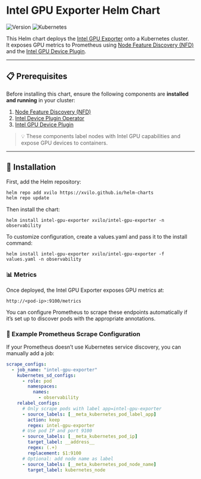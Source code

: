 # Intel GPU Exporter Helm Chart

![Version](https://img.shields.io/badge/helm--chart-intel--gpu--exporter-blue?style=flat-square)
![Kubernetes](https://img.shields.io/badge/kubernetes-v1.21%2B-blue?style=flat-square)

This Helm chart deploys the [Intel GPU Exporter](https://github.com/AndrewGolikov55/intel-gpu-exporter) onto a Kubernetes cluster.  
It exposes GPU metrics to Prometheus using [Node Feature Discovery (NFD)](https://github.com/kubernetes-sigs/node-feature-discovery) and the [Intel GPU Device Plugin](https://github.com/intel/intel-device-plugins-for-kubernetes).

---

## 📋 Prerequisites

Before installing this chart, ensure the following components are **installed and running** in your cluster:

1. [Node Feature Discovery (NFD)](https://github.com/kubernetes-sigs/node-feature-discovery)
2. [Intel Device Plugin Operator](https://github.com/intel/intel-device-plugins-for-kubernetes/tree/main/cmd/operator)
3. [Intel GPU Device Plugin](https://github.com/intel/intel-device-plugins-for-kubernetes/tree/main/cmd/gpu_plugin)

> 💡 These components label nodes with Intel GPU capabilities and expose GPU devices to containers.

---

## 🚀 Installation

First, add the Helm repository:

```bash
helm repo add xvilo https://xvilo.github.io/helm-charts
helm repo update
```

Then install the chart:
```
helm install intel-gpu-exporter xvilo/intel-gpu-exporter -n observability
```

To customize configuration, create a values.yaml and pass it to the install command:
```
helm install intel-gpu-exporter xvilo/intel-gpu-exporter -f values.yaml -n observability
```

### 📊 Metrics

Once deployed, the Intel GPU Exporter exposes GPU metrics at:

```
http://<pod-ip>:9100/metrics
```

You can configure Prometheus to scrape these endpoints automatically if it’s set up to discover pods with the appropriate annotations.


### 🧩 Example Prometheus Scrape Configuration

If your Prometheus doesn’t use Kubernetes service discovery, you can manually add a job:
```yaml
scrape_configs:
  - job_name: "intel-gpu-exporter"
    kubernetes_sd_configs:
      - role: pod
        namespaces:
          names:
            - observability
    relabel_configs:
      # Only scrape pods with label app=intel-gpu-exporter
      - source_labels: [__meta_kubernetes_pod_label_app]
        action: keep
        regex: intel-gpu-exporter
      # Use pod IP and port 9100
      - source_labels: [__meta_kubernetes_pod_ip]
        target_label: __address__
        regex: (.+)
        replacement: $1:9100
      # Optional: add node name as label
      - source_labels: [__meta_kubernetes_pod_node_name]
        target_label: kubernetes_node
```
